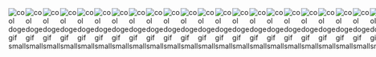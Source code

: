 <div style="display: flex;">
  <img src="https://emojis.slackmojis.com/emojis/images/1520808873/3643/cool-doge.gif" alt="cool doge gif small" />
  <img src="https://emojis.slackmojis.com/emojis/images/1520808873/3643/cool-doge.gif" alt="cool doge gif small" />
  <img src="https://emojis.slackmojis.com/emojis/images/1520808873/3643/cool-doge.gif" alt="cool doge gif small" />
  <img src="https://emojis.slackmojis.com/emojis/images/1520808873/3643/cool-doge.gif" alt="cool doge gif small" />
  <img src="https://emojis.slackmojis.com/emojis/images/1520808873/3643/cool-doge.gif" alt="cool doge gif small" />
  <img src="https://emojis.slackmojis.com/emojis/images/1520808873/3643/cool-doge.gif" alt="cool doge gif small" />
  <img src="https://emojis.slackmojis.com/emojis/images/1520808873/3643/cool-doge.gif" alt="cool doge gif small" />
  <img src="https://emojis.slackmojis.com/emojis/images/1520808873/3643/cool-doge.gif" alt="cool doge gif small" />
  <img src="https://emojis.slackmojis.com/emojis/images/1520808873/3643/cool-doge.gif" alt="cool doge gif small" />
  <img src="https://emojis.slackmojis.com/emojis/images/1520808873/3643/cool-doge.gif" alt="cool doge gif small" />
  <img src="https://emojis.slackmojis.com/emojis/images/1520808873/3643/cool-doge.gif" alt="cool doge gif small" />
  <img src="https://emojis.slackmojis.com/emojis/images/1520808873/3643/cool-doge.gif" alt="cool doge gif small" />
  <img src="https://emojis.slackmojis.com/emojis/images/1520808873/3643/cool-doge.gif" alt="cool doge gif small" />
  <img src="https://emojis.slackmojis.com/emojis/images/1520808873/3643/cool-doge.gif" alt="cool doge gif small" />
  <img src="https://emojis.slackmojis.com/emojis/images/1520808873/3643/cool-doge.gif" alt="cool doge gif small" />
  <img src="https://emojis.slackmojis.com/emojis/images/1520808873/3643/cool-doge.gif" alt="cool doge gif small" />
  <img src="https://emojis.slackmojis.com/emojis/images/1520808873/3643/cool-doge.gif" alt="cool doge gif small" />
  <img src="https://emojis.slackmojis.com/emojis/images/1520808873/3643/cool-doge.gif" alt="cool doge gif small" />
  <img src="https://emojis.slackmojis.com/emojis/images/1520808873/3643/cool-doge.gif" alt="cool doge gif small" />
  <img src="https://emojis.slackmojis.com/emojis/images/1520808873/3643/cool-doge.gif" alt="cool doge gif small" />
  <img src="https://emojis.slackmojis.com/emojis/images/1520808873/3643/cool-doge.gif" alt="cool doge gif small" />
  <img src="https://emojis.slackmojis.com/emojis/images/1520808873/3643/cool-doge.gif" alt="cool doge gif small" />
  <img src="https://emojis.slackmojis.com/emojis/images/1520808873/3643/cool-doge.gif" alt="cool doge gif small" />
  <img src="https://emojis.slackmojis.com/emojis/images/1520808873/3643/cool-doge.gif" alt="cool doge gif small" />
  <img src="https://emojis.slackmojis.com/emojis/images/1520808873/3643/cool-doge.gif" alt="cool doge gif small" />
  <img src="https://emojis.slackmojis.com/emojis/images/1520808873/3643/cool-doge.gif" alt="cool doge gif small" />
  <img src="https://emojis.slackmojis.com/emojis/images/1520808873/3643/cool-doge.gif" alt="cool doge gif small" />
  <img src="https://emojis.slackmojis.com/emojis/images/1520808873/3643/cool-doge.gif" alt="cool doge gif small" />
  <img src="https://emojis.slackmojis.com/emojis/images/1520808873/3643/cool-doge.gif" alt="cool doge gif small" />
  <img src="https://emojis.slackmojis.com/emojis/images/1520808873/3643/cool-doge.gif" alt="cool doge gif small" />
  <img src="https://emojis.slackmojis.com/emojis/images/1520808873/3643/cool-doge.gif" alt="cool doge gif small" />
  <img src="https://emojis.slackmojis.com/emojis/images/1520808873/3643/cool-doge.gif" alt="cool doge gif small" />
  <img src="https://emojis.slackmojis.com/emojis/images/1520808873/3643/cool-doge.gif" alt="cool doge gif small" />
  <img src="https://emojis.slackmojis.com/emojis/images/1520808873/3643/cool-doge.gif" alt="cool doge gif small" />
  <img src="https://emojis.slackmojis.com/emojis/images/1520808873/3643/cool-doge.gif" alt="cool doge gif small" />
  <img src="https://emojis.slackmojis.com/emojis/images/1520808873/3643/cool-doge.gif" alt="cool doge gif small" />
  <img src="https://emojis.slackmojis.com/emojis/images/1520808873/3643/cool-doge.gif" alt="cool doge gif small" />
  <img src="https://emojis.slackmojis.com/emojis/images/1520808873/3643/cool-doge.gif" alt="cool doge gif small" />
  <img src="https://emojis.slackmojis.com/emojis/images/1520808873/3643/cool-doge.gif" alt="cool doge gif small" />
  <img src="https://emojis.slackmojis.com/emojis/images/1520808873/3643/cool-doge.gif" alt="cool doge gif small" />
  <img src="https://emojis.slackmojis.com/emojis/images/1520808873/3643/cool-doge.gif" alt="cool doge gif small" />
  <img src="https://emojis.slackmojis.com/emojis/images/1520808873/3643/cool-doge.gif" alt="cool doge gif small" />
  <img src="https://emojis.slackmojis.com/emojis/images/1520808873/3643/cool-doge.gif" alt="cool doge gif small" />
  <img src="https://emojis.slackmojis.com/emojis/images/1520808873/3643/cool-doge.gif" alt="cool doge gif small" />
  <img src="https://emojis.slackmojis.com/emojis/images/1520808873/3643/cool-doge.gif" alt="cool doge gif small" />
  <img src="https://emojis.slackmojis.com/emojis/images/1520808873/3643/cool-doge.gif" alt="cool doge gif small" />
  <img src="https://emojis.slackmojis.com/emojis/images/1520808873/3643/cool-doge.gif" alt="cool doge gif small" />
  
</div>
